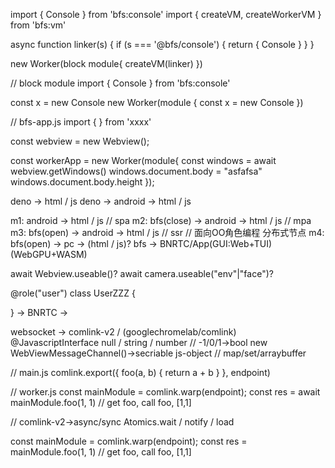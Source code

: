 import { Console } from 'bfs:console'
import { createVM, createWorkerVM } from 'bfs:vm'

async function linker(s) {
  if (s === '@bfs/console') { 
    return { Console }
  }
}

new Worker(block module{
  createVM(linker)
})



// block module
import { Console } from 'bfs:console'

const x = new Console
new Worker(module {
  const x = new Console
})


// bfs-app.js
import { } from 'xxxx'

const webview = new Webview();

const workerApp = new Worker(module{
  const windows = await webview.getWindows()
  windows.document.body = "asfafsa"
  windows.document.body.height
});


deno -> html / js
deno -> android -> html / js

m1: android -> html / js // spa
m2: bfs(close) -> android -> html / js // mpa
m3: bfs(open) -> android -> html / js // ssr // 面向OO角色编程 分布式节点
m4: bfs(open) -> pc -> (html / js)?
    bfs -> BNRTC/App(GUI:Web+TUI) (WebGPU+WASM)

await Webview.useable()?
await camera.useable("env"|"face")?

@role("user")
class UserZZZ {

}
-> BNRTC ->


websocket -> comlink-v2 / (googlechromelab/comlink)
@JavascriptInterface  null / string / number // -1/0/1->bool
new WebViewMessageChannel()->secriable js-object // map/set/arraybuffer

// main.js
comlink.export({ foo(a, b) { return a + b } }, endpoint)


// worker.js
const mainModule = comlink.warp(endpoint);
const res = await mainModule.foo(1, 1) // get foo, call foo, [1,1]

// comlink-v2->async/sync
Atomics.wait / notify / load

const mainModule = comlink.warp(endpoint);
const res = mainModule.foo(1, 1) // get foo, call foo, [1,1]
